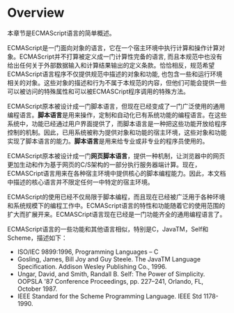# Overview

本章节是ECMAScript语言的简单概述。

ECMAScript是一门面向对象的语言，它在一个宿主环境中执行计算和操作计算对象。ECMAScript并不打算被定义成一门计算性完备的语言, 而且本规范中也没有给出任何关于外部数据输入和计算结果输出的定义条款。恰恰相反，规范希望ECMAScript语言程序不仅提供规范中描述的对象和功能, 也包含一些和运行环境相关的对象。这些对象的描述和行为不属于本规范的内容，但他们可能会提供一些可以被访问的特殊属性和可以被ECMASCript程序调用的特殊方法。

ECMAScript原本被设计成一门脚本语言，但现在已经变成了一门广泛使用的通用编程语言。**脚本语言**是用来操作，定制和自动化已有系统功能的编程语言。在这些系统中，功能已经通过用户界面提供了，而脚本语言是一种把这些功能开放给程序控制的机制。因此，已用系统被称为提供对象和功能的宿主环境，这些对象和功能实现了脚本语言的能力。**脚本语言**是用来给专业或非专业的程序员使用的。

ECMAScript原本被设计成一门**网页脚本语言**，提供一种机制，让浏览器中的网页更加生动和作为基于网页的C/S架构的一部分执行服务器端计算。现在，ECMASCript语言用来在各种宿主环境中提供核心的脚本编程能力。因此，本文档中描述的核心语言并不限定任何一中特定的宿主环境。

ECMAScript的使用已经不仅局限于脚本编程，而且现在已经被广泛用于各种环境和系统规模下的编程工作中。ECMAScript语言的特性和功能随着它的使用范围的扩大而扩展开来。ECMASCript语言现在已经是一门功能齐全的通用编程语言了。

ECMAScript语言的一些功能和其他语言相似，特别是C，JavaTM，Self和Scheme，描述如下：

* ISO/IEC 9899:1996, Programming Languages – C
* Gosling, James, Bill Joy and Guy Steele. The JavaTM Language Specification. Addison Wesley Publishing Co., 1996.
* Ungar, David, and Smith, Randall B. Self: The Power of Simplicity. OOPSLA '87 Conference Proceedings, pp. 227–241, Orlando, FL, October 1987.
* IEEE Standard for the Scheme Programming Language. IEEE Std 1178-1990.

